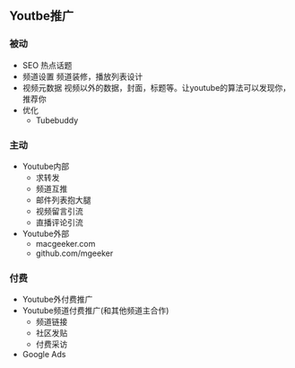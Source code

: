 ## Youtbe推广

### 被动
- SEO 热点话题
- 频道设置
  频道装修，播放列表设计
- 视频元数据
  视频以外的数据，封面，标题等。让youtube的算法可以发现你，推荐你
- 优化
  - Tubebuddy
### 主动
- Youtube内部
  - 求转发
  - 频道互推
  - 邮件列表抱大腿
  - 视频留言引流
  - 直播评论引流
- Youtube外部
  - macgeeker.com
  - github.com/mgeeker

### 付费
- Youtube外付费推广
- Youtube频道付费推广(和其他频道主合作)
  - 频道链接
  - 社区发贴
  - 付费采访
- Google Ads